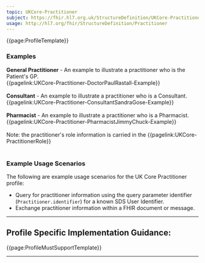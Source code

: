 ```yaml
---
topic: UKCore-Practitioner
subject: https://fhir.hl7.org.uk/StructureDefinition/UKCore-Practitioner
usage: http://hl7.org/fhir/StructureDefinition/Practitioner
---
```


<nocheck>
{{page:ProfileTemplate}}

<div id="Examples" class="tabcontent">
  <h3>Examples</h3>
<b>General Practitioner</b> - An example to illustrate a practitioner who is the Patient's GP. 
<br>
{{pagelink:UKCore-Practitioner-DoctorPaulRastall-Example}}
<br><br>
<b>Consultant</b> - An example to illustrate a practitioner who is a Consultant. 
<br>
{{pagelink:UKCore-Practitioner-ConsultantSandraGose-Example}}
<br><br>
<b>Pharmacist</b> - An example to illustrate a practitioner who is a Pharmacist.
<br>
{{pagelink:UKCore-Practitioner-PharmacistJimmyChuck-Example}}
<br><br>
Note: the practitioner's role information is carried in the {{pagelink:UKCore-PractitionerRole}}   <br><br>
</div>
</nocheck>

<div id="ProfileGuidance">

### Example Usage Scenarios ###
The following are example usage scenarios for the UK Core Practitioner profile:

- Query for practitioner information using the query parameter identifier (`Practitioner.identifier`) for a known SDS User Identifier.
- Exchange practitioner information within a FHIR document or message.

<hr class="thickline">

## Profile Specific Implementation Guidance: ##

{{page:ProfileMustSupportTemplate}}

</div>

---